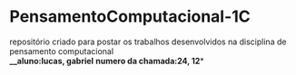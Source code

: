 # PensamentoComputacional-1C
repositório  criado para postar os trabalhos desenvolvidos na disciplina de pensamento computacional  
**__aluno:lucas, gabriel**
**numero da chamada:24, 12***

